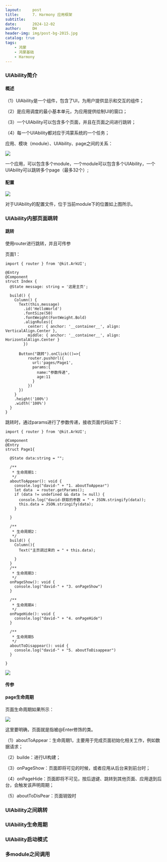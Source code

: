 ```yaml
---
layout:     post
title:      7. Harmony 应用框架
subtitle:   
date:       2024-12-02
author:     DH
header-img: img/post-bg-2015.jpg
catalog: true
tags:
    - 鸿蒙
    - 鸿蒙基础
    - Harmony
---
```



### UIAbility简介

#### 概述

（1）UIAbility是一个组件，包含了UI，为用户提供显示和交互的组件；

（2）是应用调度的最小基本单元，为应用提供绘制UI的窗口；

（3）一个UIAbility可以包含多个页面，并且在页面之间进行跳转；

（4）每一个UIAbility都对应于鸿蒙系统的一个任务；

应用、模块（module）、UIAbility、page之间的关系：

![](https://camo.githubusercontent.com/38fc407482a107273c997323adbf3a86955e1ab5f53ee72e45cbed4f959f4bbe/68747470733a2f2f692d626c6f672e6373646e696d672e636e2f6469726563742f63346661316435663334373334346466616533643635653431623734626432322e706e67)

一个应用，可以包含多个module，一个module可以包含多个UIAbility，一个UIAbility可以跳转多个page（最多32个）;

#### 配置

![](https://i-blog.csdnimg.cn/direct/99da5e2ee174423d89a61146c24e56f1.png)

对于UIAbility的配置文件，位于当前module下的位置如上图所示。

### UIAbility内部页面跳转

#### 跳转

使用router进行跳转，并且可传参

页面1：

```
import { router } from '@kit.ArkUI';

@Entry
@Component
struct Index {
  @State message: string = '这是主页';

  build() {
    Column() {
      Text(this.message)
        .id('HelloWorld')
        .fontSize(50)
        .fontWeight(FontWeight.Bold)
        .alignRules({
          center: { anchor: '__container__', align: VerticalAlign.Center },
          middle: { anchor: '__container__', align: HorizontalAlign.Center }
        })

      Button("跳转").onClick(()=>{
          router.pushUrl({
            url:'pages/Page1',
            params:{
              name:"参数传递",
              age:11
            }
          })
      })
    }
    .height('100%')
    .width('100%')
  }
}
```

跳转时，通过params进行了参数传递，接收页面代码如下：

```
import { router } from '@kit.ArkUI';

@Component
@Entry
struct Page1{

  @State data:string = "";

  /**
   * 生命周期1：
   */
  aboutToAppear(): void {
    console.log("david-" + "1. aboutToAppear")
    let data  = router.getParams();
    if (data != undefined && data != null) {
      console.log("david-获取的参数 = " + JSON.stringify(data));
      this.data = JSON.stringify(data);
    }

  }

  /**
   * 生命周期2：
   */
  build() {
    Column(){
      Text("主页调过来的 = " + this.data);

    }
  }
  /**
   * 生命周期3：
   */
  onPageShow(): void {
    console.log("david-" + "3. onPageShow")
  }

  /**
   * 生命周期4：
   */
  onPageHide(): void {
    console.log("david-" + "4. onPageHide")
  }

  /**
   * 生命周期5
   */
  aboutToDisappear(): void {
    console.log("david-" + "5. aboutToDisappear")
  }

}
```

![](https://i-blog.csdnimg.cn/direct/cfbbfccb583542fa8445b69119f97092.png)

#### 传参

#### page生命周期

页面生命周期如果所示：

![](https://i-blog.csdnimg.cn/direct/1de801f14afb4aa9a674e537acfd877b.png)

这里要明确，页面就是指被@Enter修饰的类。

（1）aboutToAppear：生命周期1，主要用于完成页面初始化相关工作，例如数据请求；

（2）builde：进行UI构建；

（3）onPageShow：页面即将可见的时候，或者应用从后台来到前台时；

（4）onPageHide：页面即将不可见，按后退键、跳转到其他页面、应用退到后台，会触发该声明周期；

（5）aboutToDisPear：页面销毁时

### UIAbility之间跳转

### UIAbility生命周期

### UIAbility启动模式

### 多module之间调用


